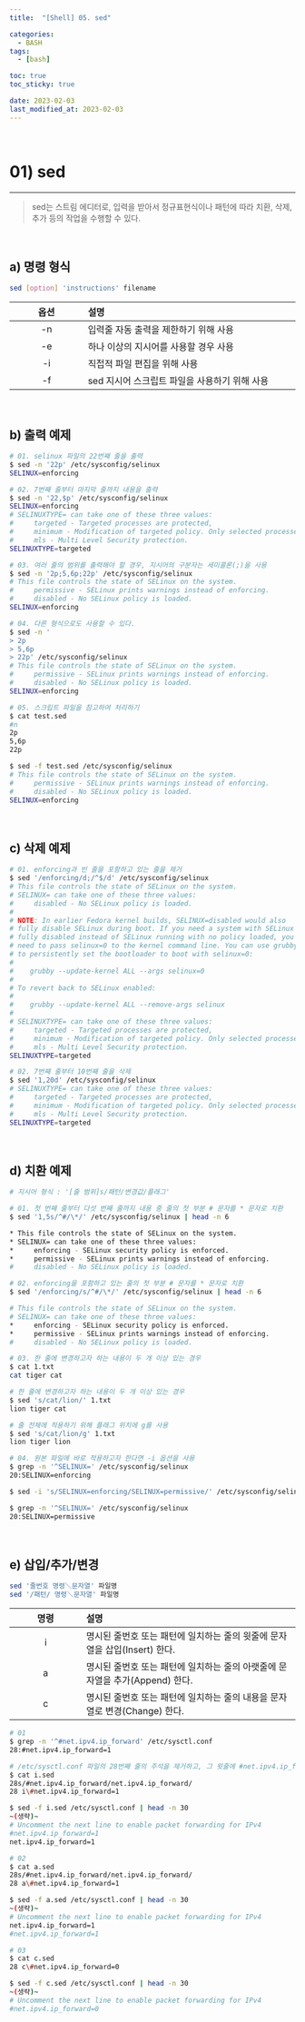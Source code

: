 ```yaml
---
title:  "[Shell] 05. sed" 

categories:
  - BASH
tags:
  - [bash]

toc: true
toc_sticky: true

date: 2023-02-03
last_modified_at: 2023-02-03
---
```

<br>

# 01) sed
---

<style>
table {
    font-size: 12pt;
}
table th:first-of-type {
    width: 5%;
}
table th:nth-of-type(2) {
    width: 15%;
}
table th:nth-of-type(3) {
    width: 50%;
}
table th:nth-of-type(4) {
    width: 30%;
}
big {
    font-size: 15pt;
}
</style>

> sed는 스트림 에디터로, 입력을 받아서 정규표현식이나 패턴에 따라 치환, 삭제, 추가 등의 작업을 수행할 수 있다.

<br>

## a) 명령 형식

```bash
sed [option] 'instructions' filename
```

|옵션|설명|
|:---:|:---|
|-n|입력줄 자동 출력을 제한하기 위해 사용|
|-e|하나 이상의 지시어를 사용할 경우 사용|
|-i|직접적 파일 편집을 위해 사용|
|-f|sed 지시어 스크립트 파일을 사용하기 위해 사용|

<br>

## b) 출력 예제

```bash
# 01. selinux 파일의 22번째 줄을 출력
$ sed -n '22p' /etc/sysconfig/selinux
SELINUX=enforcing
```

```bash
# 02. 7번째 줄부터 마지막 줄까지 내용을 출력
$ sed -n '22,$p' /etc/sysconfig/selinux
SELINUX=enforcing
# SELINUXTYPE= can take one of these three values:
#     targeted - Targeted processes are protected,
#     minimum - Modification of targeted policy. Only selected processes are protected.
#     mls - Multi Level Security protection.
SELINUXTYPE=targeted
```

```bash
# 03. 여러 줄의 범위를 출력해야 할 경우, 지시어의 구분자는 세미콜론(;)을 사용
$ sed -n '2p;5,6p;22p' /etc/sysconfig/selinux
# This file controls the state of SELinux on the system.
#     permissive - SELinux prints warnings instead of enforcing.
#     disabled - No SELinux policy is loaded.
SELINUX=enforcing
```

```bash
# 04. 다른 형식으로도 사용할 수 있다.
$ sed -n '
> 2p
> 5,6p
> 22p' /etc/sysconfig/selinux
# This file controls the state of SELinux on the system.
#     permissive - SELinux prints warnings instead of enforcing.
#     disabled - No SELinux policy is loaded.
SELINUX=enforcing
```

```bash
# 05. 스크립트 파일을 참고하여 처리하기
$ cat test.sed
#n
2p
5,6p
22p

$ sed -f test.sed /etc/sysconfig/selinux
# This file controls the state of SELinux on the system.
#     permissive - SELinux prints warnings instead of enforcing.
#     disabled - No SELinux policy is loaded.
SELINUX=enforcing
```

<br>

## c) 삭제 예제

```bash
# 01. enforcing과 빈 줄을 포함하고 있는 줄을 제거
$ sed '/enforcing/d;/^$/d' /etc/sysconfig/selinux
# This file controls the state of SELinux on the system.
# SELINUX= can take one of these three values:
#     disabled - No SELinux policy is loaded.
#
# NOTE: In earlier Fedora kernel builds, SELINUX=disabled would also
# fully disable SELinux during boot. If you need a system with SELinux
# fully disabled instead of SELinux running with no policy loaded, you
# need to pass selinux=0 to the kernel command line. You can use grubby
# to persistently set the bootloader to boot with selinux=0:
#
#    grubby --update-kernel ALL --args selinux=0
#
# To revert back to SELinux enabled:
#
#    grubby --update-kernel ALL --remove-args selinux
#
# SELINUXTYPE= can take one of these three values:
#     targeted - Targeted processes are protected,
#     minimum - Modification of targeted policy. Only selected processes are protected.
#     mls - Multi Level Security protection.
SELINUXTYPE=targeted
```

```bash
# 02. 7번째 줄부터 10번째 줄을 삭제
$ sed '1,20d' /etc/sysconfig/selinux
# SELINUXTYPE= can take one of these three values:
#     targeted - Targeted processes are protected,
#     minimum - Modification of targeted policy. Only selected processes are protected.
#     mls - Multi Level Security protection.
SELINUXTYPE=targeted
```

<br>

## d) 치환 예제

```bash
# 지시어 형식 : '[줄 범위]s/패턴/변경값/플래그'

# 01. 첫 번째 줄부터 다섯 번째 줄까지 내용 중 줄의 첫 부분 # 문자를 * 문자로 치환
$ sed '1,5s/^#/\*/' /etc/sysconfig/selinux | head -n 6

* This file controls the state of SELinux on the system.
* SELINUX= can take one of these three values:
*     enforcing - SELinux security policy is enforced.
*     permissive - SELinux prints warnings instead of enforcing.
#     disabled - No SELinux policy is loaded.
```

```bash
# 02. enforcing을 포함하고 있는 줄의 첫 부분 # 문자를 * 문자로 치환
$ sed '/enforcing/s/^#/\*/' /etc/sysconfig/selinux | head -n 6

# This file controls the state of SELinux on the system.
# SELINUX= can take one of these three values:
*     enforcing - SELinux security policy is enforced.
*     permissive - SELinux prints warnings instead of enforcing.
#     disabled - No SELinux policy is loaded.
```

```bash
# 03. 한 줄에 변경하고자 하는 내용이 두 개 이상 있는 경우
$ cat 1.txt
cat tiger cat

# 한 줄에 변경하고자 하는 내용이 두 개 이상 있는 경우
$ sed 's/cat/lion/' 1.txt
lion tiger cat

# 줄 전체에 적용하기 위해 플래그 위치에 g를 사용
$ sed 's/cat/lion/g' 1.txt
lion tiger lion
```

```bash
# 04. 원본 파일에 바로 적용하고자 한다면 -i 옵션을 사용
$ grep -n '^SELINUX=' /etc/sysconfig/selinux
20:SELINUX=enforcing

$ sed -i 's/SELINUX=enforcing/SELINUX=permissive/' /etc/sysconfig/selinux

$ grep -n '^SELINUX=' /etc/sysconfig/selinux
20:SELINUX=permissive
```

<br>

## e) 삽입/추가/변경

```bash
sed '줄번호 명령＼문자열' 파일명
sed '/패턴/ 명령＼문자열' 파일명
```

|명령|설명|
|:---:|:---|
|i|명시된 줄번호 또는 패턴에 일치하는 줄의 윗줄에 문자열을 삽입(Insert) 한다.|
|a|명시된 줄번호 또는 패턴에 일치하는 줄의 아랫줄에 문자열을 추가(Append) 한다.|
|c|명시된 줄번호 또는 패턴에 일치하는 줄의 내용을 문자열로 변경(Change) 한다.|

```bash
# 01
$ grep -n '^#net.ipv4.ip_forward' /etc/sysctl.conf
28:#net.ipv4.ip_forward=1

# /etc/sysctl.conf 파일의 28번째 줄의 주석을 제거하고, 그 윗줄에 #net.ipv4.ip_forward = 1을 삽입
$ cat i.sed
28s/#net.ipv4.ip_forward/net.ipv4.ip_forward/
28 i\#net.ipv4.ip_forward=1

$ sed -f i.sed /etc/sysctl.conf | head -n 30
~(생략)~
# Uncomment the next line to enable packet forwarding for IPv4
#net.ipv4.ip_forward=1
net.ipv4.ip_forward=1
```

```bash
# 02
$ cat a.sed
28s/#net.ipv4.ip_forward/net.ipv4.ip_forward/
28 a\#net.ipv4.ip_forward=1

$ sed -f a.sed /etc/sysctl.conf | head -n 30
~(생략)~
# Uncomment the next line to enable packet forwarding for IPv4
net.ipv4.ip_forward=1
#net.ipv4.ip_forward=1
```

```bash
# 03
$ cat c.sed
28 c\#net.ipv4.ip_forward=0

$ sed -f c.sed /etc/sysctl.conf | head -n 30
~(생략)~
# Uncomment the next line to enable packet forwarding for IPv4
#net.ipv4.ip_forward=0
```